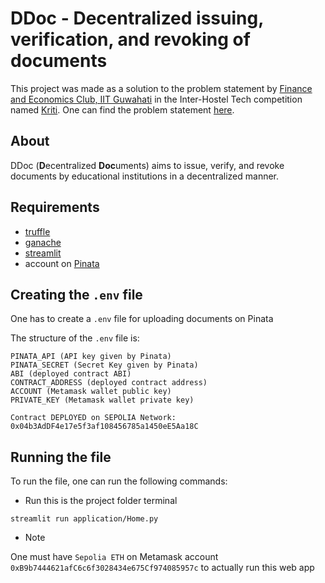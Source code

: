 # DDoc - Decentralized issuing, verification, and revoking of documents

This project was made as a solution to the problem statement by [Finance and Economics Club, IIT Guwahati](https://finnecoiitg.github.io/) in the Inter-Hostel Tech competition named [Kriti](https://kriti2024.onrender.com/). One can find the problem statement [here](PS.pdf).

## About

DDoc (**D**ecentralized **Doc**uments) aims to issue, verify, and revoke documents by educational institutions in a decentralized manner.

## Requirements

* [truffle](https://trufflesuite.com/)
* [ganache](https://trufflesuite.com/ganache/)
* [streamlit](https://streamlit.io/)
* account on [Pinata](https://www.pinata.cloud/)

## Creating the `.env` file

One has to create a `.env` file for uploading documents on Pinata

The structure of the `.env` file is:
```
PINATA_API (API key given by Pinata)
PINATA_SECRET (Secret Key given by Pinata)
ABI (deployed contract ABI)
CONTRACT_ADDRESS (deployed contract address)
ACCOUNT (Metamask wallet public key)
PRIVATE_KEY (Metamask wallet private key)
```

`Contract DEPLOYED on SEPOLIA Network: 0x04b3AdDF4e17e5f3af108456785a1450eE5Aa18C`

## Running the file

To run the file, one can run the following commands:

* Run this is the project folder terminal
```
streamlit run application/Home.py
```

* Note

One must have `Sepolia ETH` on Metamask account `0xB9b7444621afC6c6f3028434e675Cf974085957c` to actually run this web app
